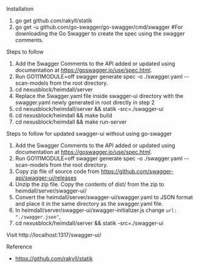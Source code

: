 
Installation
1. go get github.com/rakyll/statik
2. go get -u github.com/go-swagger/go-swagger/cmd/swagger #For downloading the Go Swagger to create the spec using the swagger comments.


Steps to follow
1. Add the Swagger Comments to the API added or updated using documentation at https://goswagger.io/use/spec.html.
2. Run GO111MODULE=off swagger generate spec -o ./swagger.yaml --scan-models  from the root directory.
3. cd nexusblock/heimdall/server
4. Replace the Swagger.yaml file inside swagger-ui directory with the swagger.yaml newly generated in root directly in step 2
5. cd nexusblock/heimdall/server && statik -src=./swagger-ui
6. cd nexusblock/heimdall && make build
7. cd nexusblock/heimdall && make run-server

Steps to follow for updated swagger-ui without using go-swagger
1. Add the Swagger Comments to the API added or updated using documentation at https://goswagger.io/use/spec.html.
2. Run GO111MODULE=off swagger generate spec -o ./swagger.yaml --scan-models  from the root directory.
3. Copy zip file of source code from https://github.com/swagger-api/swagger-ui/releases
4. Unzip the zip file. Copy the contents of dist/ from the zip to heimdall/server/swagger-ui/
5. Convert the heimdall/server/swagger-ui/swagger.yaml to JSON format and place it in the same directory as the swagger.yaml file.
6. In heimdall/server/swagger-ui/swagger-initializer.js change `url: "./swagger.json"`,
7. cd nexusblock/heimdall/server && statik -src=./swagger-ui

Visit http://localhost:1317/swagger-ui/ 


Reference
- https://github.com/rakyll/statik
